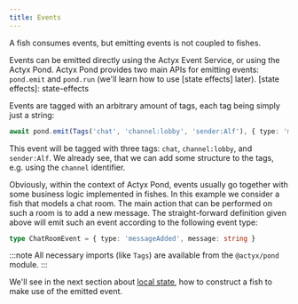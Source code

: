 ```yaml
---
title: Events
---
```


A fish consumes events, but emitting events is not coupled to fishes.

Events can be emitted directly using the Actyx Event Service, or using the Actyx Pond. Actyx Pond provides two main APIs
for emitting events: `pond.emit` and `pond.run` (we'll learn how to use [state effects] later).
[state effects]: state-effects

Events are tagged with an arbitrary amount of tags, each tag being simply just a string:
```typescript
await pond.emit(Tags('chat', 'channel:lobby', 'sender:Alf'), { type: 'messageAdded', message: 'Hello!' }).toPromise()
```
This event will be tagged with three tags: `chat`, `channel:lobby`, and `sender:Alf`. We already see, that we can add
some structure to the tags, e.g. using the `channel` identifier.

Obviously, within the context of Actyx Pond, events usually go together with some business logic implemented in fishes.
In this example we consider a fish that models a chat room. The main action that can be performed on such a room is to
add a new message. The straight-forward definition given above will emit such an event according to the following event
type:
```typescript
type ChatRoomEvent = { type: 'messageAdded', message: string }
```
:::note
All necessary imports (like `Tags`) are available from the `@actyx/pond` module.
:::

We'll see in the next section about [local state], how to construct a fish to make use of the emitted event.

[local state]: local-state
